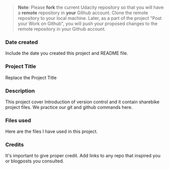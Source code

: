 >**Note**: Please **fork** the current Udacity repository so that you will have a **remote** repository in **your** Github account. Clone the remote repository to your local machine. Later, as a part of the project "Post your Work on Github", you will push your proposed changes to the remote repository in your Github account.

### Date created
Include the date you created this project and README file.

### Project Title
Replace the Project Title

### Description
This project cover Introduction of version control and it contain sharebike project files. We practice our git and github commands here.

### Files used
Here are the files I have used in this project.

### Credits
It's important to give proper credit. Add links to any repo that inspired you or blogposts you consulted.

